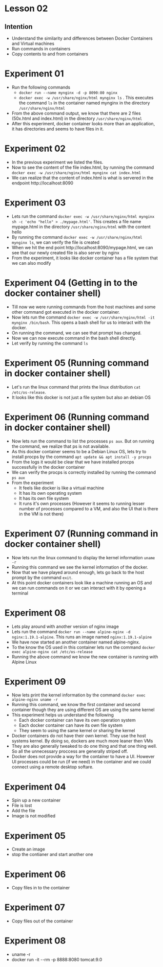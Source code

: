 # Lesson 02

## Intention
 * Understand the similarity and differences between Docker Containers and Virtual machines
 * Run commands in containers
 * Copy contents to and from containers

# Experiment 01
 * Run the following commands
   * `docker run --name mynginx -d -p 8090:80 nginx`
   * `docker exec -w /usr/share/nginx/html mynginx ls` . This executes the command `ls` in the container named mynginx in the directory `/usr/share/nginx/html`
 * From the above command output, we know that there are 2 files (50x.html and index.html) in the directory `/usr/share/nginx/html`
 * After this experiment, docker container looks more than an application, it has directories and seems to have files in it.

# Experiment 02
 * In the previous experiment we listed the files.
 * Now to see the content of the file index.html, by running the command `docker exec -w /usr/share/nginx/html mynginx cat index.html`
 * We can realize that the content of index.html is what is servered in the endpoint http://localhost:8090
 
# Experiment 03
 * Lets run the command `docker exec -w /usr/share/nginx/html mynginx sh -c 'echo "hello" > ./mypage.html'`. This creates a file name mypage.html in the directory `/usr/share/nginx/html` with the content hello 
 * By running the command `docker exec -w /usr/share/nginx/html mynginx ls`, we can verify the file is created 
 * When we hit the end point http://localhost:8090/mypage.html, we can see that our newly created file is also server by nginx
 * From the experiment, it looks like docker container has a file system that we can also modify

# Experiment 04 (Getting in to the docker container shell)
 * Till now we were running commands from the host machines and some other command got executed in the docker container.
 * Now lets run the command `docker exec -w /usr/share/nginx/html -it mynginx /bin/bash`. This opens a bash shell for us to interact with the docker.
 * On running the command, we can see that prompt has changed.
 * Now we can now execute command in the bash shell directly.
 * Let verify by running the command `ls`
 
# Experiment 05 (Running command in docker container shell)
 * Let's run the linux command that prints the linux distribution `cat /etc/os-release`.
 * It looks like this docker is not just a file system but also an debian OS
 
# Experiment 06 (Running command in docker container shell)  
 * Now lets run the command to list the processes `ps aux`. But on running the command, we realize that ps is not available.
 * As this docker container seems to be a Debian Linux OS, lets try to install procps by the command `apt update && apt install -y procps`
 * From the logs it would be clear that we have installed procps successfully in the docker container
 * We can verify the procps is correctly installed by running the command `ps aux`
 * From the experiment 
   * It feels like docker is like a virtual machine 
   * It has its own operating system
   * It has its own file system
   * It runs it's own processes (However it seems to running lesser number of processes compared to a VM, and also the UI that is there in the VM is not there)
   
# Experiment 07 (Running command in docker container shell)
 * Now lets run the linux command to display the kernel information `uname -r`
 * Running this command we see the kernel information of the docker.
 * Now that we have played around enough, lets go back to the host prompt by the command `exit`.
 * At this point docker containers look like a machine running an OS and we can run commands on it or we can interact with it by opening a terminal
 
# Experiment 08 
 * Lets play around with another version of nginx image
 * Lets run the command `docker run --name alpine-nginx -d nginx:1.19.1-alpine`. This runs an image named `nginx:1.19.1-alpine`
 * We have now started an another container named alpine-nginx.
 * To the know the OS used in this container lets run the command `docker exec alpine-nginx cat /etc/os-release`
 * Running the above command we know the new container is running with Alpine Linux
 
# Experiment 09
 * Now lets print the kernel information by the command `docker exec alpine-nginx uname -r`
 * Running this command, we know the first container and second container though they are using different OS are using the same kernel
 * This experiment helps us understand the following
   * Each docker container can have its own operation system
   * Each docker container can have its own file system
   * They seem to using the same kernel or sharing the kernel
 * Docker containers do not have their own kernel. They use the host systems kernel. By doing so, dockers are much more leaner then VMs
 * They are also generally tweaked to do one thing and that one thing well. So all the unnecessary proccess are generally striped off.
 * Docker does not provide a way for the container to have a UI. However UI processes could be run (if we need) in the container and we could connect using a remote desktop softare.
 
 
# Experiment 04
 * Spin up a new container
 * File is lost
 * Add the file
 * Image is not modified
 
# Experiment 05
 * Create an image
 * stop the contianer and start another one
 
# Experiment 06
 * Copy files in to the container

# Experiment 07
 * Copy files out of the container

# Experiment 08
 * uname -r
 * docker run -it --rm -p 8888:8080 tomcat:9.0

 
